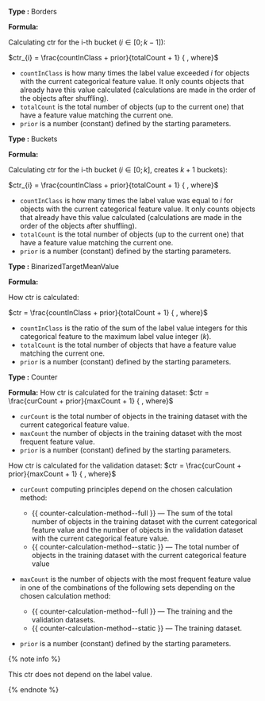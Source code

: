 **Type :** Borders

**Formula:**

Calculating ctr for the i-th bucket ($i\in[0; k-1]$):

$ctr_{i} = \frac{countInClass + prior}{totalCount + 1} { , where}$

- `countInClass` is how many times the label value exceeded $i$ for objects with the current categorical feature value. It only counts objects that already have this value calculated (calculations are made in the order of the objects after shuffling).
- `totalCount` is the total number of objects (up to the current one) that have a feature value matching the current one.
- `prior` is a number (constant) defined by the starting parameters.


**Type :** Buckets

**Formula:**

Calculating ctr for the i-th bucket ($i\in[0; k]$, creates $k+1$ buckets):

$ctr_{i} = \frac{countInClass + prior}{totalCount + 1} { , where}$

- `countInClass` is how many times the label value was equal to $i$ for objects with the current categorical feature value. It only counts objects that already have this value calculated (calculations are made in the order of the objects after shuffling).
- `totalCount` is the total number of objects (up to the current one) that have a feature value matching the current one.
- `prior` is a number (constant) defined by the starting parameters.


**Type :** BinarizedTargetMeanValue

**Formula:**

How ctr is calculated:

$ctr = \frac{countInClass + prior}{totalCount + 1} { , where}$

- `countInClass` is the ratio of the sum of the label value integers for this categorical feature to the maximum label value integer ($k$).
- `totalCount` is the total number of objects that have a feature value matching the current one.
- `prior` is a number (constant) defined by the starting parameters.


**Type :** Counter

**Formula:**
How ctr is calculated for the training dataset:
$ctr = \frac{curCount + prior}{maxCount + 1} { , where}$
- `curCount` is the total number of objects in the training dataset with the current categorical feature value.
- `maxCount` the number of objects in the training dataset with the most frequent feature value.
- `prior` is a number (constant) defined by the starting parameters.

How ctr is calculated for the validation dataset:
$ctr = \frac{curCount + prior}{maxCount + 1} { , where}$
- `curCount` computing principles depend on the chosen calculation method:
    - {{ counter-calculation-method--full }} — The sum of the total number of objects in the training dataset with the current categorical feature value and the number of objects in the validation dataset with the current categorical feature value.
    - {{ counter-calculation-method--static }} — The total number of objects in the training dataset with the current categorical feature value

- `maxCount` is the number of objects with the most frequent feature value in one of the combinations of the following sets depending on the chosen calculation method:
    - {{ counter-calculation-method--full }} — The training and the validation datasets.
    - {{ counter-calculation-method--static }} — The training dataset.

- `prior` is a number (constant) defined by the starting parameters.

{% note info %}

This ctr does not depend on the label value.

{% endnote %}
